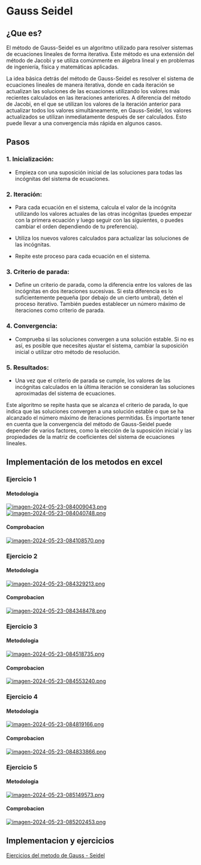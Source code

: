 # Gauss Seidel

## ¿Que es?
  El método de Gauss-Seidel es un algoritmo utilizado para resolver sistemas de ecuaciones lineales de forma iterativa. 
  Este método es una extensión del método de Jacobi y se utiliza comúnmente en álgebra lineal y en problemas de ingeniería, 
  física y matemáticas aplicadas.
  
  La idea básica detrás del método de Gauss-Seidel es resolver el sistema de ecuaciones lineales de manera iterativa, donde 
  en cada iteración se actualizan las soluciones de las ecuaciones utilizando los valores más recientes calculados en las 
  iteraciones anteriores. A diferencia del método de Jacobi, en el que se utilizan los valores de la iteración anterior para 
  actualizar todos los valores simultáneamente, en Gauss-Seidel, los valores actualizados se utilizan inmediatamente después 
  de ser calculados. Esto puede llevar a una convergencia más rápida en algunos casos.

## Pasos
  ### 1. Inicialización: 
  - Empieza con una suposición inicial de las soluciones para todas las incógnitas del sistema de ecuaciones.
  
  ### 2. Iteración:
  - Para cada ecuación en el sistema, calcula el valor de la incógnita utilizando los valores actuales de las otras incógnitas 
    (puedes empezar con la primera ecuación y luego seguir con las siguientes, o puedes cambiar el orden dependiendo de tu 
    preferencia).
  
  - Utiliza los nuevos valores calculados para actualizar las soluciones de las incógnitas.
  
  - Repite este proceso para cada ecuación en el sistema.
  
  ### 3. Criterio de parada:
  - Define un criterio de parada, como la diferencia entre los valores de las incógnitas en dos iteraciones sucesivas. Si esta
    diferencia es lo suficientemente pequeña (por debajo de un cierto umbral), detén el proceso iterativo. También puedes
    establecer un número máximo de iteraciones como criterio de parada.
  
  ### 4. Convergencia:
  - Comprueba si las soluciones convergen a una solución estable. Si no es así, es posible que necesites ajustar el sistema, cambiar
    la suposición inicial o utilizar otro método de 
    resolución.
    
  ### 5. Resultados:
  - Una vez que el criterio de parada se cumple, los valores de las incógnitas calculados en la última iteración se consideran las 
    soluciones aproximadas del sistema de ecuaciones.
  
  Este algoritmo se repite hasta que se alcanza el criterio de parada, lo que indica que las soluciones convergen a una solución estable 
  o que se ha alcanzado el número máximo de iteraciones permitidas. Es importante tener en cuenta que la convergencia del método de 
  Gauss-Seidel puede depender de varios factores, como la elección de la suposición inicial y las propiedades de la matriz de coeficientes 
  del sistema de ecuaciones lineales.

## Implementación de los metodos en excel
### Ejercicio 1
#### Metodologia
[![imagen-2024-05-23-084009043.png](https://i.postimg.cc/d10K8MMc/imagen-2024-05-23-084009043.png)](https://postimg.cc/mcKqs52m)
[![imagen-2024-05-23-084040748.png](https://i.postimg.cc/x8wDDcX9/imagen-2024-05-23-084040748.png)](https://postimg.cc/Mfmr1Z0L)
#### Comprobacion
[![imagen-2024-05-23-084108570.png](https://i.postimg.cc/y8z4L3qP/imagen-2024-05-23-084108570.png)](https://postimg.cc/MvtFTTpM)

### Ejercicio 2
#### Metodologia
[![imagen-2024-05-23-084329213.png](https://i.postimg.cc/YCpkpLXS/imagen-2024-05-23-084329213.png)](https://postimg.cc/mt6KjkWx)
#### Comprobacion
[![imagen-2024-05-23-084348478.png](https://i.postimg.cc/50FWPBts/imagen-2024-05-23-084348478.png)](https://postimg.cc/0Mx4jJDS)

### Ejercicio 3
#### Metodologia   
[![imagen-2024-05-23-084518735.png](https://i.postimg.cc/7Ywj78Ss/imagen-2024-05-23-084518735.png)](https://postimg.cc/xqpsDZxM)
#### Comprobacion
[![imagen-2024-05-23-084553240.png](https://i.postimg.cc/NMRP9pFv/imagen-2024-05-23-084553240.png)](https://postimg.cc/LY6VGkjx)

### Ejercicio 4
#### Metodologia
[![imagen-2024-05-23-084819166.png](https://i.postimg.cc/T2CJkZZH/imagen-2024-05-23-084819166.png)](https://postimg.cc/Hj8MnPWQ)
#### Comprobacion
[![imagen-2024-05-23-084833866.png](https://i.postimg.cc/BQzc32ZT/imagen-2024-05-23-084833866.png)](https://postimg.cc/6ydGL2vq)

### Ejercicio 5
#### Metodologia
[![imagen-2024-05-23-085149573.png](https://i.postimg.cc/yNsJCNRh/imagen-2024-05-23-085149573.png)](https://postimg.cc/YvD21Mbj)
#### Comprobacion
[![imagen-2024-05-23-085202453.png](https://i.postimg.cc/KYf1Gy76/imagen-2024-05-23-085202453.png)](https://postimg.cc/B88SpkVp)

## Implementacion y ejercicios
[Ejercicios del metodo de Gauss - Seidel](https://docs.google.com/spreadsheets/d/126d6fVLOEG1j31MZZNvPLMYPxiLwVk9_Ih7ST6xk3Z8/edit?usp=sharing)
